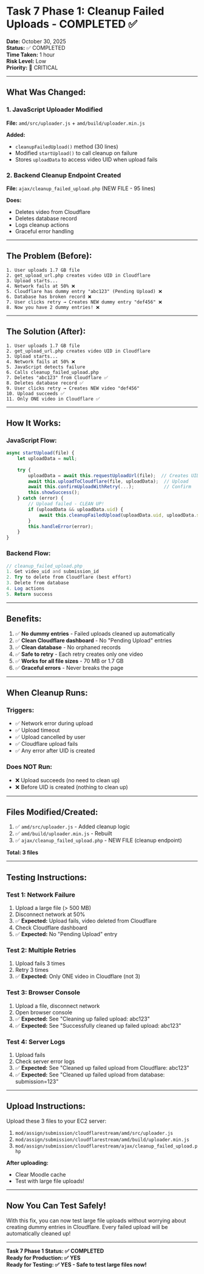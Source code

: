 # Task 7 Phase 1: Cleanup Failed Uploads - COMPLETED ✅

**Date:** October 30, 2025  
**Status:** ✅ COMPLETED  
**Time Taken:** 1 hour  
**Risk Level:** Low  
**Priority:** 🔴 CRITICAL

---

## What Was Changed:

### 1. JavaScript Uploader Modified
**File:** `amd/src/uploader.js` + `amd/build/uploader.min.js`

**Added:**
- `cleanupFailedUpload()` method (30 lines)
- Modified `startUpload()` to call cleanup on failure
- Stores `uploadData` to access video UID when upload fails

### 2. Backend Cleanup Endpoint Created
**File:** `ajax/cleanup_failed_upload.php` (NEW FILE - 95 lines)

**Does:**
- Deletes video from Cloudflare
- Deletes database record
- Logs cleanup actions
- Graceful error handling

---

## The Problem (Before):

```
1. User uploads 1.7 GB file
2. get_upload_url.php creates video UID in Cloudflare
3. Upload starts...
4. Network fails at 50% ❌
5. Cloudflare has dummy entry "abc123" (Pending Upload) ❌
6. Database has broken record ❌
7. User clicks retry → Creates NEW dummy entry "def456" ❌
8. Now you have 2 dummy entries! ❌
```

---

## The Solution (After):

```
1. User uploads 1.7 GB file
2. get_upload_url.php creates video UID in Cloudflare
3. Upload starts...
4. Network fails at 50% ❌
5. JavaScript detects failure
6. Calls cleanup_failed_upload.php
7. Deletes "abc123" from Cloudflare ✅
8. Deletes database record ✅
9. User clicks retry → Creates NEW video "def456"
10. Upload succeeds ✅
11. Only ONE video in Cloudflare ✅
```

---

## How It Works:

### JavaScript Flow:
```javascript
async startUpload(file) {
    let uploadData = null;
    
    try {
        uploadData = await this.requestUploadUrl(file);  // Creates UID
        await this.uploadToCloudflare(file, uploadData);  // Upload
        await this.confirmUploadWithRetry(...);           // Confirm
        this.showSuccess();
    } catch (error) {
        // Upload failed - CLEAN UP!
        if (uploadData && uploadData.uid) {
            await this.cleanupFailedUpload(uploadData.uid, uploadData.submissionid);
        }
        this.handleError(error);
    }
}
```

### Backend Flow:
```php
// cleanup_failed_upload.php
1. Get video_uid and submission_id
2. Try to delete from Cloudflare (best effort)
3. Delete from database
4. Log actions
5. Return success
```

---

## Benefits:

1. ✅ **No dummy entries** - Failed uploads cleaned up automatically
2. ✅ **Clean Cloudflare dashboard** - No "Pending Upload" entries
3. ✅ **Clean database** - No orphaned records
4. ✅ **Safe to retry** - Each retry creates only one video
5. ✅ **Works for all file sizes** - 70 MB or 1.7 GB
6. ✅ **Graceful errors** - Never breaks the page

---

## When Cleanup Runs:

### Triggers:
- ✅ Network error during upload
- ✅ Upload timeout
- ✅ Upload cancelled by user
- ✅ Cloudflare upload fails
- ✅ Any error after UID is created

### Does NOT Run:
- ❌ Upload succeeds (no need to clean up)
- ❌ Before UID is created (nothing to clean up)

---

## Files Modified/Created:

1. ✅ `amd/src/uploader.js` - Added cleanup logic
2. ✅ `amd/build/uploader.min.js` - Rebuilt
3. ✅ `ajax/cleanup_failed_upload.php` - NEW FILE (cleanup endpoint)

**Total: 3 files**

---

## Testing Instructions:

### Test 1: Network Failure
1. Upload a large file (> 500 MB)
2. Disconnect network at 50%
3. ✅ **Expected:** Upload fails, video deleted from Cloudflare
4. Check Cloudflare dashboard
5. ✅ **Expected:** No "Pending Upload" entry

### Test 2: Multiple Retries
1. Upload fails 3 times
2. Retry 3 times
3. ✅ **Expected:** Only ONE video in Cloudflare (not 3)

### Test 3: Browser Console
1. Upload a file, disconnect network
2. Open browser console
3. ✅ **Expected:** See "Cleaning up failed upload: abc123"
4. ✅ **Expected:** See "Successfully cleaned up failed upload: abc123"

### Test 4: Server Logs
1. Upload fails
2. Check server error logs
3. ✅ **Expected:** See "Cleaned up failed upload from Cloudflare: abc123"
4. ✅ **Expected:** See "Cleaned up failed upload from database: submission=123"

---

## Upload Instructions:

Upload these 3 files to your EC2 server:
1. `mod/assign/submission/cloudflarestream/amd/src/uploader.js`
2. `mod/assign/submission/cloudflarestream/amd/build/uploader.min.js`
3. `mod/assign/submission/cloudflarestream/ajax/cleanup_failed_upload.php`

**After uploading:**
- Clear Moodle cache
- Test with large file uploads!

---

## Now You Can Test Safely!

With this fix, you can now test large file uploads without worrying about creating dummy entries in Cloudflare. Every failed upload will be automatically cleaned up!

---

**Task 7 Phase 1 Status: ✅ COMPLETED**  
**Ready for Production: ✅ YES**  
**Ready for Testing: ✅ YES - Safe to test large files now!**
